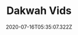 ---
title: Dakwah Vids
excerpt: DakwahVids is a curated list of islamic videos from official dakwah account on YouTube.
coverImage: '/img/projects/dakwahvids.jpg'
date: '2020-07-16T05:35:07.322Z'
stacks: Vue.js, Nuxt.js, Youtube API
url: https://dakwahvids.hostman.site
---